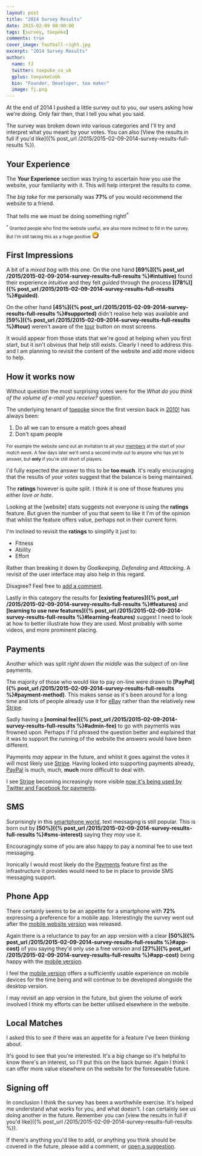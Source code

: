 ```yaml
---
layout: post
title: "2014 Survey Results"
date: 2015-02-09 08:00:00
tags: [survey, toepoke]
comments: true
cover_image: football-right.jpg
excerpt: "2014 Survey Results"
author:
  name: fJ
  twitter: toepoke_co_uk
  gplus: toepokeCoUk
  bio: "Founder, Developer, tea maker"
  image: fj.png
---
```

At the end of 2014 I pushed a little survey out to you, our users asking how we're doing.
Only fair then, that I tell you what you said.  

The survey was broken down into various categories and I'll try and interpret what you meant by your votes.  You can also [View the results in full if you'd like]({% post_url /2015/2015-02-09-2014-survey-results-full-results %}).

## Your Experience

The **Your Experience** section was trying to ascertain how you use the website, your familiarity with it.  This will help interpret the results to come.

The _big take_ for me personally was **77%** of you would recommend the website to a friend.

<div id="recommend" class="sk-spinner sk-spinner-pulse"></div>

That tells me we must be doing something right!<sup>*</sup>

<small><sup>*</sup> Granted people who find the website useful, are also more inclined to fill in the survey.  But I'm still taking this as a huge positive <img src="/images/grin.png" alt="grin" title="grin" /></small>

## First Impressions

A bit of a *mixed bag* with this one. On the one hand **[69%]({% post_url /2015/2015-02-09-2014-survey-results-full-results %}#intuitive)** found their experience *intuitive* and they felt *guided* through the process **[(78%)]({% post_url /2015/2015-02-09-2014-survey-results-full-results %}#guided)**.  

On the other hand **[45%]({% post_url /2015/2015-02-09-2014-survey-results-full-results %}#supported)** didn't realise help was available and **[59%]({% post_url /2015/2015-02-09-2014-survey-results-full-results %}#tour)** weren't aware of the <a href="https://toepoke.co.uk/about.aspx/change-log?version=1.0.0024">tour</a> button on most screens.

<div id="tour" class="sk-spinner sk-spinner-pulse"></div>

It would appear from those stats that we're good at helping when you first start, but it isn't obvious that help still exists.  Clearly I need to address this and I am planning to revisit the content of the website and add more videos to help.

## How it works now

Without question the most surprising votes were for the *What do you think of the volume of e-mail you receive?* question.

The underlying tenant of <a href="https://toepoke.co.uk">toepoke</a> since the first version back in <a href="https://toepoke.co.uk/about.aspx/history">2010!</a> has always been:

1. Do all we can to ensure a match goes ahead
2. Don't spam people

<small>For example the website send out an invitation to all your <a href="https://toepoke.co.uk/about.aspx/glossary#member">members</a> at the start of your *match week*.  A few days later we'll send a second invite out to anyone who has yet to answer, but **only** if you're still short of players.</small>

<div id="e-mail-volume" class="sk-spinner sk-spinner-pulse"></div>

I'd fully expected the answer to this to be **too much**.  It's really encouraging that the results of *your votes* suggest that the balance is being maintained.

The **ratings** however is quite split.  I think it is one of those features you either *love or hate*.

<div id="ratings"></div>

Looking at the [website] stats suggests not everyone is using the **ratings** feature.  But given the number of you that seem to like it I'm of the opinion that whilst the feature offers value, perhaps not in their current form.

I'm inclined to revisit the **ratings** to simplify it just to:

* Fitness
* Ability
* Effort

Rather than breaking it down by *Goalkeeping*, *Defending* and *Attacking*.  A revisit of the user interface may also help in this regard.

Disagree?  Feel free to <a href="#disqus_thread">add a comment</a>.

Lastly in this category the results for **[existing features]({% post_url /2015/2015-02-09-2014-survey-results-full-results %}#features)** and **[learning to use new features]({% post_url /2015/2015-02-09-2014-survey-results-full-results %}#learning-features)** suggest I need to look at how to better illustrate how they are used.  Most probably with some videos, and more prominent placing.

## Payments

Another which was split *right down the middle* was the subject of on-line payments.

<div id="pay-share" class="sk-spinner sk-spinner-pulse"></div>

The majority of those who would like to pay on-line were drawn to **[PayPal]({% post_url /2015/2015-02-09-2014-survey-results-full-results %}#payment-method)**.  This makes sense as it's been around for a long time and lots of people already use it for <a href="https://ebay.co.uk">eBay</a> rather than the relatively new <a href="https://stripe.com">Stripe</a>.

Sadly having a **[nominal fee]({% post_url /2015/2015-02-09-2014-survey-results-full-results %}#admin-fee)** to go with payments was frowned upon.  Perhaps if I'd phrased the question better and explained that it was to support the running of the website the answers would have been different.

Payments *may* appear in the future, and whilst it goes against the votes it will most likely use <a href="https://stripe.com">Stripe</a>.  Having looked into supporting payments already, <a href="https://paypal.co.uk">PayPal</a> is much, much, **much** more difficult to deal with.

I see <a href="https://stripe.com">Stripe</a> becoming increasingly more visible <a href="http://www.engadget.com/2014/09/26/facebook-buy-stripe/">now it's being used by Twitter and Facebook for payments</a>.

## SMS

Surprisingly in this <a href="http://www.pewresearch.org/fact-tank/2014/01/09/americans-with-just-basic-cell-phones-are-a-dwindling-breed/">smartphone world</a>, text messaging is still popular.  This is born out by **[50%]({% post_url /2015/2015-02-09-2014-survey-results-full-results %}#sms-interest)** saying they *may* use it.

Encouragingly some of you are also happy to pay a nominal fee to use text messaging.

<div id="sms-fee" class="sk-spinner sk-spinner-pulse"></div>

Ironically I would most likely do the <a href="#payments">Payments</a> feature first as the infrastructure it provides would need to be in place to provide SMS messaging support.

## Phone App

There certainly seems to be an appetite for a smartphone with **72%** expressing a preference for a mobile app.  Interestingly the survey went out after the <a href="https://toepoke.co.uk/about.aspx/change-log?version=1.2.0006">mobile website version</a> was released.

<div id="prefer-app" class="sk-spinner sk-spinner-pulse"></div>

Again there is a reluctance to pay for an app version with a clear **[50%]({% post_url /2015/2015-02-09-2014-survey-results-full-results %}#app-cost)** of you saying they'd only use a free version and **[27%]({% post_url /2015/2015-02-09-2014-survey-results-full-results %}#app-cost)** being happy with the <a href="https://toepoke.co.uk/about.aspx/change-log?version=1.2.0006">mobile version</a>.

I feel the <a href="https://toepoke.co.uk/about.aspx/change-log?version=1.2.0006">mobile version</a> offers a sufficiently usable experience on mobile devices for the time being and will continue to be developed alongside the desktop version.  

I may revisit an app version in the future, but given the volume of work involved I think my efforts can be better utilised elsewhere in the website.

## Local Matches

I asked this to see if there was an appetite for a feature I've been thinking about.  

<div id="another-team" class="sk-spinner sk-spinner-pulse"></div>

It's good to see that you're interested.  It's a *big* change so it's helpful to know there's an interest, so I'll put this on the back burner.  Again I think I can offer more value elsewhere on the website for the foreseeable future.

## Signing off

In conclusion I think the survey has been a worthwhile exercise.  It's helped me understand what works for you, and what doesn't.  I can certainly see us doing another in the future.  Remember you can [view the results in full if you'd like]({% post_url /2015/2015-02-09-2014-survey-results-full-results %}).

If there's anything you'd like to add, or anything you think should be covered in the future, please add a comment, or <a href="https://toepoke.uservoice.com/forums/36616-general">open a suggestion</a>.

<script type="text/javascript" src="https://www.google.com/jsapi"></script>
<script type="text/javascript" src="/images/posts/2015/2015-02-09-2014-survey-results.js"></script>
